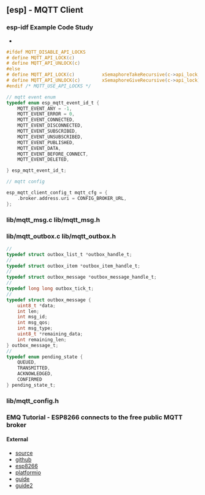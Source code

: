 ## [esp] - MQTT Client

### esp-idf Example Code Study

*
```c
#ifdef MQTT_DISABLE_API_LOCKS
# define MQTT_API_LOCK(c)
# define MQTT_API_UNLOCK(c)
#else
# define MQTT_API_LOCK(c)          xSemaphoreTakeRecursive(c->api_lock, portMAX_DELAY)
# define MQTT_API_UNLOCK(c)        xSemaphoreGiveRecursive(c->api_lock)
#endif /* MQTT_USE_API_LOCKS */

```
```c
// mqtt event enum
typedef enum esp_mqtt_event_id_t {
    MQTT_EVENT_ANY = -1,
    MQTT_EVENT_ERROR = 0,
    MQTT_EVENT_CONNECTED,
    MQTT_EVENT_DISCONNECTED,
    MQTT_EVENT_SUBSCRIBED,
    MQTT_EVENT_UNSUBSCRIBED,
    MQTT_EVENT_PUBLISHED,
    MQTT_EVENT_DATA,
    MQTT_EVENT_BEFORE_CONNECT,
    MQTT_EVENT_DELETED,

} esp_mqtt_event_id_t;

// mqtt config

esp_mqtt_client_config_t mqtt_cfg = {
    .broker.address.uri = CONFIG_BROKER_URL,
};

```

### lib/mqtt_msg.c  lib/mqtt_msg.h



### lib/mqtt_outbox.c lib/mqtt_outbox.h

```c
//
typedef struct outbox_list_t *outbox_handle_t;
//
typedef struct outbox_item *outbox_item_handle_t;
//
typedef struct outbox_message *outbox_message_handle_t;
//
typedef long long outbox_tick_t;
//
typedef struct outbox_message {
    uint8_t *data;
    int len;
    int msg_id;
    int msg_qos;
    int msg_type;
    uint8_t *remaining_data;
    int remaining_len;
} outbox_message_t;
//
typedef enum pending_state {
    QUEUED,
    TRANSMITTED,
    ACKNOWLEDGED,
    CONFIRMED
} pending_state_t;

```

### lib/mqtt_config.h




### EMQ Tutorial - ESP8266 connects to the free public MQTT broker

#### External
* [source](https://www.emqx.com/en/blog/esp8266-connects-to-the-public-mqtt-broker)
* [github](https://github.com/emqx/MQTT-Client-Examples)
* [esp8266](https://github.com/esp8266/Arduino)
* [platformio](https://github.com/platformio/platform-espressif8266/tree/master/examples/esp8266-rtos-sdk-blink?utm_source=platformio.org&utm_medium=docs)
* [guide](https://arduino-esp8266.readthedocs.io/en/3.0.2/installing.html#boards-manager)
* [guide2](https://www.instructables.com/Use-Arduino-Due-to-program-and-test-ESP8266/)

